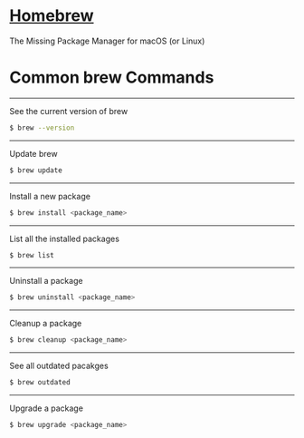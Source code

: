# <a href="https://brew.sh/" target="_blank" rel="noopener noreferrer">Homebrew</a>

The Missing Package Manager for macOS (or Linux)

# Common brew Commands

----

See the current version of brew

```bash
$ brew --version
```

----

Update brew

```bash
$ brew update
```

----

Install a new package

```bash
$ brew install <package_name>
```

----

List all the installed packages

```bash
$ brew list
```

----

Uninstall a package

```bash
$ brew uninstall <package_name>
```

----

Cleanup a package

```bash
$ brew cleanup <package_name>
```

----

See all outdated pacakges

```bash
$ brew outdated
```

----

Upgrade a package

```bash
$ brew upgrade <package_name>
```

